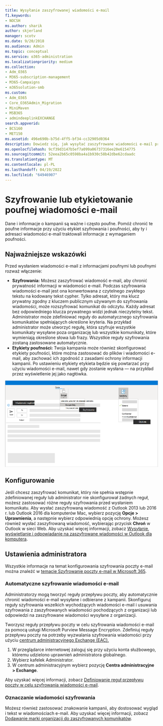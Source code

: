 ```yaml
---
title: Wysyłanie zaszyfrowanej wiadomości e-mail
f1.keywords:
- NOCSH
ms.author: sharik
author: skjerland
manager: scotv
ms.date: 9/20/2018
ms.audience: Admin
ms.topic: conceptual
ms.service: o365-administration
ms.localizationpriority: medium
ms.collection:
- Adm_O365
- M365-subscription-management
- M365-Campaigns
- m365solution-smb
ms.custom:
- Adm_O365
- Core_O365Admin_Migration
- MiniMaven
- MSB365
- admindeeplinkEXCHANGE
search.appverid:
- BCS160
- MET150
ms.assetid: 496e690b-b75d-4ff5-bf34-cc32905d0364
description: Dowiedz się, jak wysyłać zaszyfrowane wiadomości e-mail przy użyciu Outlook.
ms.openlocfilehash: 9cf39d3147b5ef7a099a06737316ee20e6154775
ms.sourcegitcommit: 52eea2b65c0598ba4a1b930c58b42dbe62cdaadc
ms.translationtype: MT
ms.contentlocale: pl-PL
ms.lasthandoff: 04/19/2022
ms.locfileid: "64946907"
---
```

# <a name="encrypt-or-label-your-sensitive-email"></a>Szyfrowanie lub etykietowanie poufnej wiadomości e-mail

Dane i informacje o kampanii są ważne i często poufne. Pomóż chronić te poufne informacje przy użyciu etykiet szyfrowania i poufności, aby ty i adresaci wiadomości e-mail traktowali informacje z wymaganiem poufności.

## <a name="best-practices"></a>Najważniejsze wskazówki

Przed wysłaniem wiadomości e-mail z informacjami poufnymi lub poufnymi rozważ włączenie:

- **Szyfrowania:** Możesz zaszyfrować wiadomość e-mail, aby chronić prywatność informacji w wiadomości e-mail. Podczas szyfrowania wiadomości e-mail jest ona konwertowana z czytelnego zwykłego tekstu na kodowany tekst cypher. Tylko adresat, który ma klucz prywatny zgodny z kluczem publicznym używanym do szyfrowania wiadomości, może rozszyfrować komunikat do odczytu. Każdy adresat bez odpowiedniego klucza prywatnego widzi jednak nieczytelny tekst. Administrator może zdefiniować reguły do automatycznego szyfrowania komunikatów spełniających określone kryteria. Na przykład administrator może utworzyć regułę, która szyfruje wszystkie komunikaty wysyłane poza organizację lub wszystkie komunikaty, które wymieniają określone słowa lub frazy. Wszystkie reguły szyfrowania zostaną zastosowane automatycznie.
- **Etykiety poufności:** Twoja kampania może również skonfigurować etykiety poufności, które można zastosować do plików i wiadomości e-mail, aby zachować ich zgodność z zasadami ochrony informacji kampanii. Po ustawieniu etykiety etykieta będzie się powtarzać przy użyciu wiadomości e-mail, nawet gdy zostanie wysłana — na przykład przez wyświetlenie jej jako nagłówka.

![Diagram wiadomości e-mail z objaśnieniami etykiet i szyfrowania.](../media/m365-campaign-email-encrypt.png)

## <a name="set-it-up"></a>Konfigurowanie

Jeśli chcesz zaszyfrować komunikat, który nie spełnia wstępnie zdefiniowanej reguły lub administrator nie skonfigurował żadnych reguł, możesz zastosować różne reguły szyfrowania przed wysłaniem komunikatu. Aby wysłać zaszyfrowaną wiadomość z Outlook 2013 lub 2016 r. lub Outlook 2016 dla komputerów Mac, wybierz pozycję **Opcje > Uprawnienia**, a następnie wybierz odpowiednią opcję ochrony. Możesz również wysłać zaszyfrowaną wiadomość, wybierając przycisk **Chroń** w Outlook w sieci Web. Aby uzyskać więcej informacji, zobacz [Wysyłanie, wyświetlanie i odpowiadanie na zaszyfrowane wiadomości w Outlook dla komputera](https://support.microsoft.com/en-us/office/send-view-and-reply-to-encrypted-messages-in-outlook-for-pc-eaa43495-9bbb-4fca-922a-df90dee51980).

## <a name="admin-settings"></a>Ustawienia administratora

Wszystkie informacje na temat konfigurowania szyfrowania poczty e-mail można znaleźć w [temacie Szyfrowanie poczty e-mail w Microsoft 365](../compliance/email-encryption.md).

### <a name="automatically-encrypt-email-messages"></a>Automatyczne szyfrowanie wiadomości e-mail

Administratorzy mogą tworzyć reguły przepływu poczty, aby automatycznie chronić wiadomości e-mail wysyłane i odbierane z kampanii. Skonfiguruj reguły szyfrowania wszelkich wychodzących wiadomości e-mail i usuwania szyfrowania z zaszyfrowanych wiadomości pochodzących z organizacji lub odpowiedzi na zaszyfrowane wiadomości wysyłane z organizacji.

Tworzysz reguły przepływu poczty w celu szyfrowania wiadomości e-mail za pomocą usługi Microsoft Purview Message Encryption. Zdefiniuj reguły przepływu poczty na potrzeby wyzwalania szyfrowania wiadomości przy użyciu <a href="https://go.microsoft.com/fwlink/p/?linkid=2059104" target="_blank">centrum administracyjnego Exchange (EAC).</a>

1. W przeglądarce internetowej zaloguj się przy użyciu konta służbowego, któremu udzielono uprawnień administratora globalnego.
2. Wybierz kafelek Administrator.
3. W centrum administracyjnym wybierz pozycję **Centra administracyjne > Exchange**.

Aby uzyskać więcej informacji, zobacz [Definiowanie reguł przepływu poczty w celu szyfrowania wiadomości e-mail](../compliance/define-mail-flow-rules-to-encrypt-email.md).

### <a name="brand-your-encryption-messages"></a>Oznaczanie wiadomości szyfrowania

Możesz również zastosować znakowanie kampanii, aby dostosować wygląd i tekst w wiadomościach e-mail. Aby uzyskać więcej informacji, zobacz [Dodawanie marki organizacji do zaszyfrowanych komunikatów](../compliance/email-encryption.md).